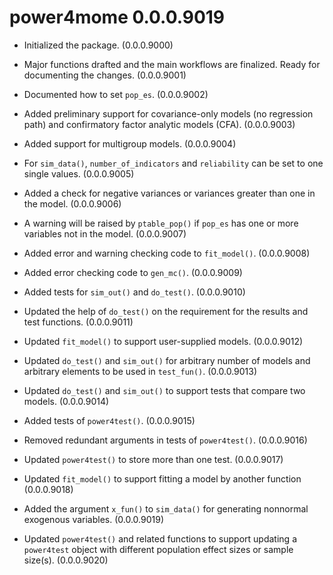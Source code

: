 # power4mome 0.0.0.9019

- Initialized the package. (0.0.0.9000)

- Major functions drafted and the main
  workflows are finalized. Ready for
  documenting the changes. (0.0.0.9001)

- Documented how to set `pop_es`.
  (0.0.0.9002)

- Added preliminary support for
  covariance-only models (no regression
  path) and confirmatory factor analytic
  models (CFA). (0.0.0.9003)

- Added support for multigroup models.
  (0.0.0.9004)

- For `sim_data()`, `number_of_indicators`
  and `reliability` can be set to one
  single values. (0.0.0.9005)

- Added a check for negative variances
  or variances greater than one in the
  model. (0.0.0.9006)

- A warning will be raised by `ptable_pop()`
  if `pop_es` has one or more variables
  not in the model. (0.0.0.9007)

- Added error and warning checking
  code to `fit_model()`.
  (0.0.0.9008)

- Added error checking code to `gen_mc()`.
  (0.0.0.9009)

- Added tests for `sim_out()` and
  `do_test()`. (0.0.0.9010)

- Updated the help of `do_test()` on
  the requirement for the results
  and test functions. (0.0.0.9011)

- Updated `fit_model()` to support
  user-supplied models. (0.0.0.9012)

- Updated `do_test()` and `sim_out()`
  for arbitrary number of models
  and arbitrary elements to be used
  in `test_fun()`. (0.0.0.9013)

- Updated `do_test()` and `sim_out()`
  to support tests that compare two
  models. (0.0.0.9014)

- Added tests of `power4test()`.
  (0.0.0.9015)

- Removed redundant arguments in
  tests of `power4test()`.
  (0.0.0.9016)

- Updated `power4test()` to store more
  than one test. (0.0.0.9017)

- Updated `fit_model()` to support
  fitting a model by another function
  (0.0.0.9018)

- Added the argument `x_fun()` to
  `sim_data()` for generating nonnormal
  exogenous variables.
  (0.0.0.9019)

- Updated `power4test()` and related
  functions to support updating
  a `power4test` object with different
  population effect sizes or sample size(s).
  (0.0.0.9020)